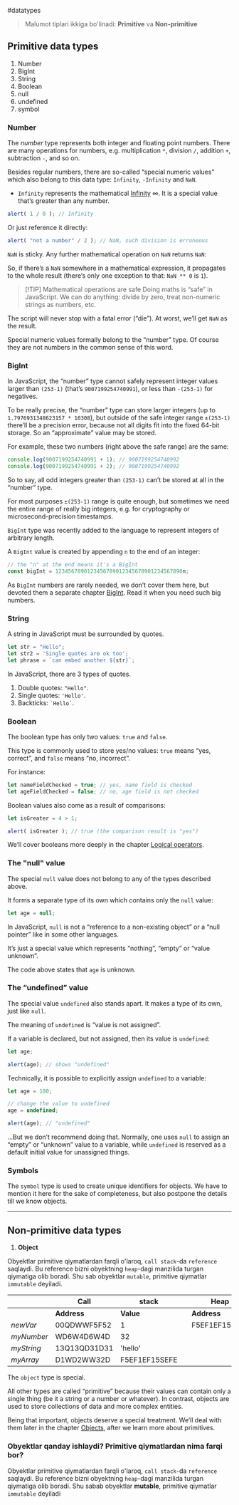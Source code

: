 #datatypes

>Malumot tiplari ikkiga bo'linadi: **Primitive** va **Non-primitive**

## Primitive data types
1. Number
2. BigInt
3. String
4. Boolean
5. null
6. undefined
7. symbol

### Number
The _number_ type represents both integer and floating point numbers.
There are many operations for numbers, e.g. multiplication `*`, division `/`, addition `+`, subtraction `-`, and so on.

Besides regular numbers, there are so-called “special numeric values” which also belong to this data type: `Infinity`, `-Infinity` and `NaN`.

- `Infinity` represents the mathematical [Infinity](https://en.wikipedia.org/wiki/Infinity) ∞. It is a special value that’s greater than any number.

```javascript
alert( 1 / 0 ); // Infinity
```

Or just reference it directly:

```javascript
alert( "not a number" / 2 ); // NaN, such division is erroneous
```

`NaN` is sticky. Any further mathematical operation on `NaN` returns `NaN`:

So, if there’s a `NaN` somewhere in a mathematical expression, it propagates to the whole result (there’s only one exception to that: `NaN ** 0` is `1`).

>[!TIP] Mathematical operations are safe
Doing maths is “safe” in JavaScript. We can do anything: divide by zero, treat non-numeric strings as numbers, etc.

The script will never stop with a fatal error (“die”). At worst, we’ll get `NaN` as the result.

Special numeric values formally belong to the “number” type. Of course they are not numbers in the common sense of this word.

### BigInt
In JavaScript, the “number” type cannot safely represent integer values larger than `(253-1)` (that’s `9007199254740991`), or less than `-(253-1)` for negatives.

To be really precise, the “number” type can store larger integers (up to `1.7976931348623157 * 10308`), but outside of the safe integer range `±(253-1)` there’ll be a precision error, because not all digits fit into the fixed 64-bit storage. So an “approximate” value may be stored.

For example, these two numbers (right above the safe range) are the same:
```javascript
console.log(9007199254740991 + 1); // 9007199254740992
console.log(9007199254740991 + 2); // 9007199254740992
```

So to say, all odd integers greater than `(253-1)` can’t be stored at all in the “number” type.

For most purposes `±(253-1)` range is quite enough, but sometimes we need the entire range of really big integers, e.g. for cryptography or microsecond-precision timestamps.

`BigInt` type was recently added to the language to represent integers of arbitrary length.

A `BigInt` value is created by appending `n` to the end of an integer:
```javascript
// the "n" at the end means it's a BigInt
const bigInt = 1234567890123456789012345678901234567890n;
```
As `BigInt` numbers are rarely needed, we don’t cover them here, but devoted them a separate chapter [BigInt](https://javascript.info/bigint). Read it when you need such big numbers.

### String
A string in JavaScript must be surrounded by quotes.

```javascript
let str = "Hello";
let str2 = 'Single quotes are ok too';
let phrase = `can embed another ${str}`;
```

In JavaScript, there are 3 types of quotes.

1. Double quotes: `"Hello"`.
2. Single quotes: `'Hello'`.
3. Backticks: `` `Hello` ``.

### Boolean
The boolean type has only two values: `true` and `false`.

This type is commonly used to store yes/no values: `true` means “yes, correct”, and `false` means “no, incorrect”.

For instance:

```javascript
let nameFieldChecked = true; // yes, name field is checked
let ageFieldChecked = false; // no, age field is not checked
```

Boolean values also come as a result of comparisons:

```javascript
let isGreater = 4 > 1;

alert( isGreater ); // true (the comparison result is "yes")
```

We’ll cover booleans more deeply in the chapter [Logical operators](https://javascript.info/logical-operators).

### The "null" value

The special `null` value does not belong to any of the types described above.

It forms a separate type of its own which contains only the `null` value:

```javascript
let age = null;
```

In JavaScript, `null` is not a “reference to a non-existing object” or a “null pointer” like in some other languages.

It’s just a special value which represents “nothing”, “empty” or “value unknown”.

The code above states that `age` is unknown.

### The “undefined” value

The special value `undefined` also stands apart. It makes a type of its own, just like `null`.

The meaning of `undefined` is “value is not assigned”.

If a variable is declared, but not assigned, then its value is `undefined`:
```javascript
let age;

alert(age); // shows "undefined"
```
Technically, it is possible to explicitly assign `undefined` to a variable:
```javascript
let age = 100;

// change the value to undefined
age = undefined;

alert(age); // "undefined"
```
…But we don’t recommend doing that. Normally, one uses `null` to assign an “empty” or “unknown” value to a variable, while `undefined` is reserved as a default initial value for unassigned things.

### Symbols
The `symbol` type is used to create unique identifiers for objects. We have to mention it here for the sake of completeness, but also postpone the details till we know objects.

---
## Non-primitive data types
1. **Object**

Obyektlar primitive qiymatlardan farqli o'laroq, `call stack`-da `reference` saqlaydi. Bu reference bizni obyektning `heap`-dagi manzilida turgan qiymatiga olib boradi. Shu sab obyektlar `mutable`, primitive qiymatlar `immutable` deyiladi.


|            | Call         | stack         |     | Heap          |           |
| ---------- | ------------ | ------------- | --- | ------------- | --------- |
|            | **Address**  | **Value**     |     | **Address**   | **Value** |
| *newVar*   | 00QDWWF5F52  | 1             |     | F5EF1EF15SEFE | [1, 2]    |
| *myNumber* | WD6W4D6W4D   | 32            |     |               |           |
| *myString* | 13Q13QD31D31 | 'hello'       |     |               |           |
| *myArray*  | D1WD2WW32D   | F5EF1EF15SEFE |     |               |           |


The `object` type is special.

All other types are called “primitive” because their values can contain only a single thing (be it a string or a number or whatever). In contrast, objects are used to store collections of data and more complex entities.

Being that important, objects deserve a special treatment. We’ll deal with them later in the chapter [Objects](https://javascript.info/object), after we learn more about primitives.

### Obyektlar qanday ishlaydi? Primitive qiymatlardan nima farqi bor?

Obyektlar primitive qiymatlardan farqli o'laroq, `call stack`-da `reference` saqlaydi. Bu reference bizni obyektning `heap`-dagi manzilida turgan qiymatiga olib boradi. Shu sabab obyektlar **mutable**, primitive qiymatlar `immutable` deyiladi